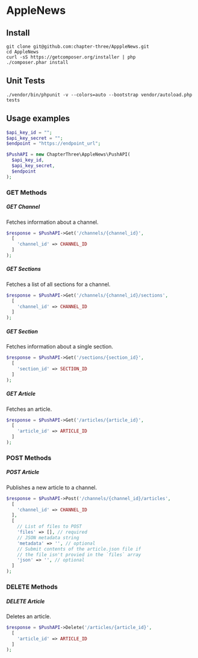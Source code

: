 # AppleNews

## Install

```shell
git clone git@github.com:chapter-three/ApppleNews.git
cd AppleNews
curl -sS https://getcomposer.org/installer | php
./composer.phar install
```

## Unit Tests

```shell
./vendor/bin/phpunit -v --colors=auto --bootstrap vendor/autoload.php tests
```

## Usage examples

```php
$api_key_id = "";
$api_key_secret = "";
$endpoint = "https://endpoint_url";

$PushAPI = new ChapterThree\AppleNews\PushAPI(
  $api_key_id,
  $api_key_secret,
  $endpoint
);
```

### GET Methods

##### GET Channel
Fetches information about a channel.

```php
$response = $PushAPI->Get('/channels/{channel_id}',
  [
    'channel_id' => CHANNEL_ID
  ]
);
```

##### GET Sections
Fetches a list of all sections for a channel.

```php
$response = $PushAPI->Get('/channels/{channel_id}/sections',
  [
    'channel_id' => CHANNEL_ID
  ]
);
```

##### GET Section
Fetches information about a single section.

```php
$response = $PushAPI->Get('/sections/{section_id}',
  [
    'section_id' => SECTION_ID
  ]
);
```

##### GET Article
Fetches an article.

```php
$response = $PushAPI->Get('/articles/{article_id}',
  [
    'article_id' => ARTICLE_ID
  ]
);
```

### POST Methods

##### POST Article
Publishes a new article to a channel.

```php
$response = $PushAPI->Post('/channels/{channel_id}/articles',
  [
    'channel_id' => CHANNEL_ID
  ],
  [
    // List of files to POST
    'files' => [], // required
    // JSON metadata string
    'metadata' => '', // optional
    // Submit contents of the article.json file if
    // the file isn't provied in the `files` array
    'json' => '', // optional
  ]
);
```

### DELETE Methods

##### DELETE Article
Deletes an article.

```php
$response = $PushAPI->Delete('/articles/{article_id}',
  [
    'article_id' => ARTICLE_ID
  ]
);
```
